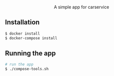   <p align="center">A simple app for carservice</p>

## Installation

```bash
$ docker install
$ docker-compose install
```

## Running the app

```bash
# run the app
$ ./compose-tools.sh
```
